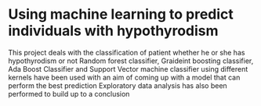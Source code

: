 # Using machine learning to predict individuals with hypothyrodism

This project deals with the classification of patient whether he or she has hypothyrodism or not
Random forest classifier, Graideint boosting classifier, Ada Boost Classifier and Support Vector machine classifier using different 
kernels have been used with an aim of coming up with a model that can perform the best prediction
Exploratory data analysis has also been performed to build up to a conclusion
